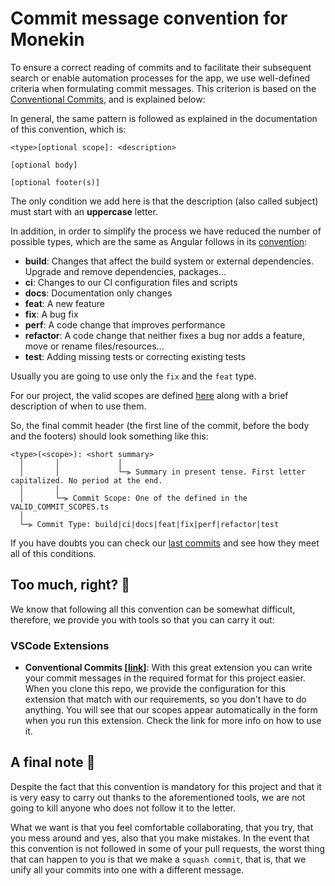 # Commit message convention for Monekin

To ensure a correct reading of commits and to facilitate their subsequent search or enable automation processes for the app, we use well-defined criteria when formulating commit messages. This criterion is based on the [Conventional Commits](https://www.conventionalcommits.org/en/v1.0.0/), and is explained below:

In general, the same pattern is followed as explained in the documentation of this convention, which is:

```
<type>[optional scope]: <description>

[optional body]

[optional footer(s)]
```

The only condition we add here is that the description (also called subject) must start with an **uppercase** letter.

In addition, in order to simplify the process we have reduced the number of possible types, which are the same as Angular follows in its [convention](https://github.com/angular/angular/blob/main/CONTRIBUTING.md#type):

- **build**: Changes that affect the build system or external dependencies. Upgrade and remove dependencies, packages...
- **ci**: Changes to our CI configuration files and scripts
- **docs**: Documentation only changes
- **feat**: A new feature
- **fix**: A bug fix
- **perf**: A code change that improves performance
- **refactor**: A code change that neither fixes a bug nor adds a feature, move or rename files/resources...
- **test**: Adding missing tests or correcting existing tests

Usually you are going to use only the `fix` and the `feat` type.

For our project, the valid scopes are defined [here](https://github.com/enrique-lozano/Monekin/blob/main/docs/VALID_COMMIT_SCOPES.ts) along with a brief description of when to use them.

So, the final commit header (the first line of the commit, before the body and the footers) should look something like this:

```
<type>(<scope>): <short summary>
  │       │             │
  │       │             └─⫸ Summary in present tense. First letter capitalized. No period at the end.
  │       │
  │       └─⫸ Commit Scope: One of the defined in the VALID_COMMIT_SCOPES.ts
  │
  └─⫸ Commit Type: build|ci|docs|feat|fix|perf|refactor|test
```

If you have doubts you can check our [last commits](https://github.com/enrique-lozano/Monekin/commits/main) and see how they meet all of this conditions.

## Too much, right? 🤯

We know that following all this convention can be somewhat difficult, therefore, we provide you with tools so that you can carry it out:

### VSCode Extensions

- **Conventional Commits [[link](https://marketplace.visualstudio.com/items?itemName=vivaxy.vscode-conventional-commits)]**: With this great extension you can write your commit messages in the required format for this project easier. When you clone this repo, we provide the configuration for this extension that match with our requirements, so you don't have to do anything. You will see that our scopes appear automatically in the form when you run this extension. Check the link for more info on how to use it.

## A final note 📝

Despite the fact that this convention is mandatory for this project and that it is very easy to carry out thanks to the aforementioned tools, we are not going to kill anyone who does not follow it to the letter.

What we want is that you feel comfortable collaborating, that you try, that you mess around and yes, also that you make mistakes. In the event that this convention is not followed in some of your pull requests, the worst thing that can happen to you is that we make a `squash commit`, that is, that we unify all your commits into one with a different message.
